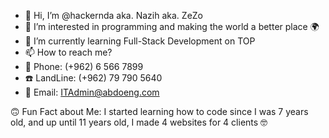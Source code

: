 - 👋 Hi, I’m @hackernda aka. Nazih aka. ZeZo
- 👀 I’m interested in programming and making the world a better place 🌍
- 🌱 I’m currently learning Full-Stack Development on TOP
- 📫 How to reach me?
- 📱 Phone: (+962) 6 566 7899
- ☎️ LandLine: (+962) 79 790 5640
- 📧 Email: ITAdmin@abdoeng.com	
				
🙃 Fun Fact about Me: I started learning how to code since I was 7 years old, and up until 11 years old, I made 4 websites for 4 clients 🤓
